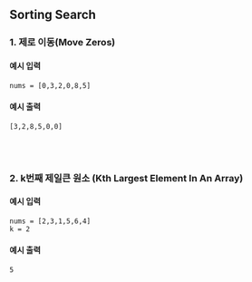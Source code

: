 ## Sorting Search

### 1. 제로 이동(Move Zeros)

#### 예시 입력
```
nums = [0,3,2,0,8,5]
```

#### 예시 출력
```
[3,2,8,5,0,0]
```

<br/><br/>

### 2.  k번째 제일큰 원소 (Kth Largest Element In An Array)

#### 예시 입력
```
nums = [2,3,1,5,6,4]
k = 2
```

#### 예시 출력
```
5
```

<br/><br/>
